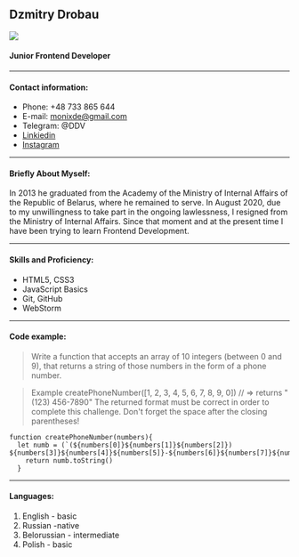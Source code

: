 ## Dzmitry Drobau ## 
![](https://media-exp1.licdn.com/dms/image/C4E03AQHhT4kotvs3EA/profile-displayphoto-shrink_400_400/0/1609318085310?e=1645660800&v=beta&t=CaS8lP1bdZnFb1LSYcmqQ_Bz7Qi8i0qGzwvqFb5EZJE)
#### Junior Frontend Developer ####
_______________________________________
#### Contact information: ###
* Phone: +48 733 865 644
* E-mail: monixde@gmail.com
* Telegram: @DDV
* [Linkiedin](https://www.linkedin.com/in/%D0%B4%D0%BC%D0%B8%D1%82%D1%80%D0%B8%D0%B9-%D0%B4%D1%80%D0%BE%D0%B1%D0%BE%D0%B2-2a0a1a117/)
* [Instagram](https://www.instagram.com/dimadrobov/)
_________________________________________
#### Briefly About Myself: ####

In 2013 he graduated from the Academy of the Ministry of Internal Affairs of the Republic of Belarus, where he remained to serve. In August 2020, due to my unwillingness to take part in the ongoing lawlessness, I resigned from the Ministry of Internal Affairs. Since that moment and at the present time I have been trying to learn Frontend Development.
________________________________________
#### Skills and Proficiency: ####
- HTML5, CSS3
- JavaScript Basics
- Git, GitHub
- WebStorm
_______________________________________
#### Code example: ####
>Write a function that accepts an array of 10 integers (between 0 and 9), that returns a string of those numbers in the form of a phone number.

>Example
>createPhoneNumber([1, 2, 3, 4, 5, 6, 7, 8, 9, 0]) // => returns "(123) 456-7890"
>The returned format must be correct in order to complete this challenge.
>Don't forget the space after the closing parentheses!
```
function createPhoneNumber(numbers){
  let numb = (`(${numbers[0]}${numbers[1]}${numbers[2]}) ${numbers[3]}${numbers[4]}${numbers[5]}-${numbers[6]}${numbers[7]}${numbers[8]}${numbers[9]}`)
    return numb.toString()
  }
  ```
  ______________________________________________
  #### Languages: ####
  1. English - basic
  2. Russian -native
  3. Belorussian - intermediate
  3. Polish - basic
